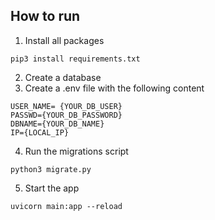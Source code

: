 ## How to run
1. Install all packages

```
pip3 install requirements.txt
```

2. Create a database  
3. Create a .env file with the following content

```.env
USER_NAME= {YOUR_DB_USER}
PASSWD={YOUR_DB_PASSWORD}
DBNAME={YOUR_DB_NAME}
IP={LOCAL_IP}
```

4. Run the migrations script

```
python3 migrate.py
```

5. Start the app

```
uvicorn main:app --reload
```
